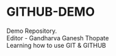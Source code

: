 # GITHUB-DEMO
Demo Repository.
<br>
Editor - Gandharva Ganesh Thopate
<br>
Learning how to use GIT & GITHUB
